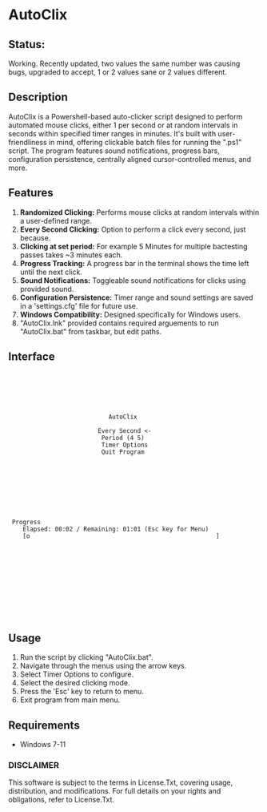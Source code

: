 # AutoClix
## Status:
Working. Recently updated, two values the same number was causing bugs, upgraded to accept, 1 or 2 values sane or 2 values different.

## Description

AutoClix is a Powershell-based auto-clicker script designed to perform automated mouse clicks, either 1 per second or at random intervals in seconds within specified timer ranges in minutes. It's built with user-friendliness in mind, offering clickable batch files for running the ".ps1" script. The program features sound notifications, progress bars, configuration persistence, centrally aligned cursor-controlled menus, and more.

## Features

1. **Randomized Clicking:** Performs mouse clicks at random intervals within a user-defined range.
2. **Every Second Clicking:** Option to perform a click every second, just because.
3. **Clicking at set period:** For example 5 Minutes for multiple bactesting passes takes ~3 minutes each.
3. **Progress Tracking:** A progress bar in the terminal shows the time left until the next click.
4. **Sound Notifications:** Toggleable sound notifications for clicks using provided sound.
5. **Configuration Persistence:** Timer range and sound settings are saved in a 'settings.cfg' file for future use.
6. **Windows Compatibility:** Designed specifically for Windows users.
7. "AutoClix.lnk" provided contains required arguements to run "AutoClix.bat" from taskbar, but edit paths. 

## Interface

```






                            AutoClix

                         Every Second <-
                          Period (4 5)
                          Timer Options
                          Quit Program







```
```


 Progress
    Elapsed: 00:02 / Remaining: 01:01 (Esc key for Menu)
    [o                                                    ]                                                                       












```

## Usage

1. Run the script by clicking "AutoClix.bat".
2. Navigate through the menus using the arrow keys.
3. Select Timer Options to configure.
4. Select the desired clicking mode.
5. Press the 'Esc' key to return to menu.
6. Exit program from main menu.

## Requirements

- Windows 7-11

### DISCLAIMER
This software is subject to the terms in License.Txt, covering usage, distribution, and modifications. For full details on your rights and obligations, refer to License.Txt.
